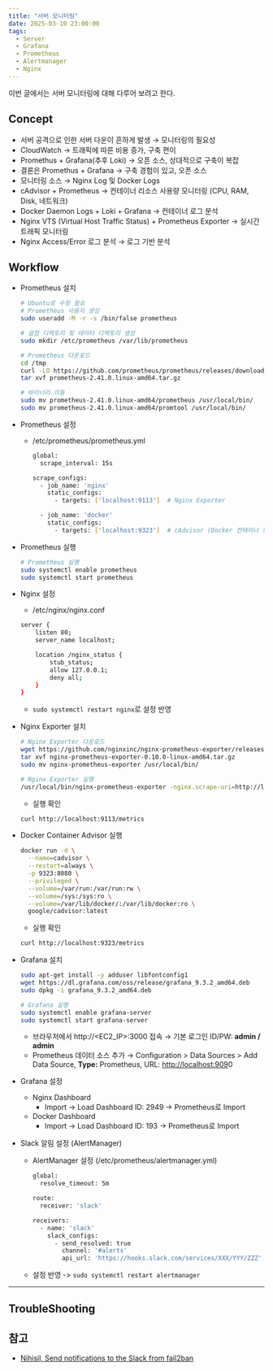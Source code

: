 ```yaml
---
title: "서버 모니터링"
date: 2025-03-10 23:00:00
tags: 
  - Server
  - Grafana
  - Prometheus
  - Alertmanager
  - Nginx
---
```


이번 글에서는 서버 모니터링에 대해 다루어 보려고 한다.

## Concept

- 서버 공격으로 인한 서버 다운이 흔하게 발생 → 모니터링의 필요성
- CloudWatch → 트래픽에 따른 비용 증가, 구축 편이
- Promethus + Grafana(추후 Loki) → 오픈 소스, 상대적으로 구축이 복잡
- 결론은  Promethus + Grafana → 구축 경험이 있고, 오픈 소스
- 모니터링 소스 → Nginx Log 및 Docker Logs
- cAdvisor + Prometheus → 컨테이너 리소스 사용량 모니터링 (CPU, RAM, Disk, 네트워크)
- Docker Daemon Logs + Loki + Grafana → 컨테이너 로그 분석
- Nginx VTS (Virtual Host Traffic Status) + Prometheus Exporter → 실시간 트래픽 모니터링
- Nginx Access/Error 로그 분석 → 로그 기반 분석

## Workflow

- Prometheus 설치

    ```bash
    # Ubuntu로 수정 필요
    # Prometheus 사용자 생성
    sudo useradd -M -r -s /bin/false prometheus
    
    # 설정 디렉토리 및 데이터 디렉토리 생성
    sudo mkdir /etc/prometheus /var/lib/prometheus
    
    # Prometheus 다운로드
    cd /tmp
    curl -LO https://github.com/prometheus/prometheus/releases/download/v2.41.0/prometheus-2.41.0.linux-amd64.tar.gz
    tar xvf prometheus-2.41.0.linux-amd64.tar.gz
    
    # 바이너리 이동
    sudo mv prometheus-2.41.0.linux-amd64/prometheus /usr/local/bin/
    sudo mv prometheus-2.41.0.linux-amd64/promtool /usr/local/bin/
    ```

- Prometheus 설정
    - /etc/prometheus/prometheus.yml

        ```bash
        global:
          scrape_interval: 15s
        
        scrape_configs:
          - job_name: 'nginx'
            static_configs:
              - targets: ['localhost:9113']  # Nginx Exporter
        
          - job_name: 'docker'
            static_configs:
              - targets: ['localhost:9323']  # cAdvisor (Docker 컨테이너 모니터링)
        ```

- Prometheus 실행

    ```bash
    # Prometheus 실행
    sudo systemctl enable prometheus
    sudo systemctl start prometheus
    ```

- Nginx 설정
    - /etc/nginx/nginx.conf

    ```bash
    server {
        listen 80;
        server_name localhost;
    
        location /nginx_status {
            stub_status;
            allow 127.0.0.1;
            deny all;
        }
    }
    ```

    - `sudo systemctl restart nginx`로 설정 반영
- Nginx Exporter 설치

    ```bash
    # Nginx Exporter 다운로드
    wget https://github.com/nginxinc/nginx-prometheus-exporter/releases/download/v0.10.0/nginx-prometheus-exporter-0.10.0-linux-amd64.tar.gz
    tar xvf nginx-prometheus-exporter-0.10.0-linux-amd64.tar.gz
    sudo mv nginx-prometheus-exporter /usr/local/bin/
    
    # Nginx Exporter 실행
    /usr/local/bin/nginx-prometheus-exporter -nginx.scrape-uri=http://localhost/nginx_status &
    ```

    - 실행 확인

    ```bash
    curl http://localhost:9113/metrics
    ```

- Docker Container Advisor 실행

    ```bash
    docker run -d \
      --name=cadvisor \
      --restart=always \
      -p 9323:8080 \
      --privileged \
      --volume=/var/run:/var/run:rw \
      --volume=/sys:/sys:ro \
      --volume=/var/lib/docker/:/var/lib/docker:ro \
      google/cadvisor:latest
    ```

    - 실행 확인

    ```bash
    curl http://localhost:9323/metrics
    ```

- Grafana 설치

    ```bash
    sudo apt-get install -y adduser libfontconfig1
    wget https://dl.grafana.com/oss/release/grafana_9.3.2_amd64.deb
    sudo dpkg -i grafana_9.3.2_amd64.deb
    
    # Grafana 실행
    sudo systemctl enable grafana-server
    sudo systemctl start grafana-server
    ```

    - 브라우저에서 http://<EC2_IP>:3000 접속 → 기본 로그인 ID/PW: **admin / admin**
    - Prometheus 데이터 소스 추가 → Configuration > Data Sources > Add Data Source, **Type:** Prometheus, URL: [http://localhost:909](http://localhost:909/)0
- Grafana 설정
    - Nginx Dashboard
        - Import → Load Dashboard ID: 2949 → Prometheus로 Import
    - Docker Dashboard
        - Import → Load Dashboard ID: 193 → Prometheus로 Import
- Slack 알림 설정 (AlertManager)
    - AlertManager 설정 (/etc/prometheus/alertmanager.yml)

        ```bash
        global:
          resolve_timeout: 5m
        
        route:
          receiver: 'slack'
        
        receivers:
          - name: 'slack'
            slack_configs:
              - send_resolved: true
                channel: '#alerts'
                api_url: 'https://hooks.slack.com/services/XXX/YYY/ZZZ'
        ```

    - 설정 반영 -> `sudo systemctl restart alertmanager`

---

## TroubleShooting

## 참고

- [Nihisil, Send notifications to the Slack from fail2ban](https://gist.github.com/Nihisil/29fd2971c9dd109ae245)